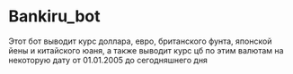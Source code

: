 # Bankiru_bot

Этот бот выводит курс доллара, евро, британского фунта, японской йены и китайского юаня, а также выводит курс цб по этим валютам на некоторую дату от 01.01.2005 до сегодняшнего дня
